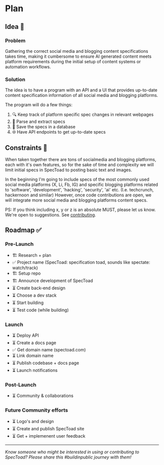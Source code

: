# Plan

## Idea 📗

### Problem
Gathering the correct social media and blogging content specifications takes time, 
making it cumbersome to ensure AI generated content meets platform requirements during the initial setup of content systems or automation workflows.

### Solution
The idea is to have a program with an API and a UI that provides up-to-date content specification information of all social media and blogging platforms.

The program will do a few things:
1. 🔍 Keep track of platform specific spec changes in relevant webpages
2. 🤖 Parse and extract specs
3. 💾 Save the specs in a database
4. 🌐 Have API endpoints to get up-to-date specs

## Constraints 🧩

When taken together there are tons of socialmedia and blogging platforms, each with it's own features,
so for the sake of time and complexity we will limit initial specs in SpecToad to posting basic text and images.

In the beginning I'm going to include specs of the most commonly used social media platforms (X, Li, Fb, IG) and specific blogging platforms related to 'software', 'development', 'hacking', 'security', 'ai' etc. (I.e. techcrunch, hackernoon and similar) However, once code contributions are open, we will integrate more social media and blogging platforms content specs. 

PS: If you think including x, y or z is an absolute MUST, please let us know. We're open to suggestions. See [contributing](CONTRIBUTING.md).

## Roadmap ✅

### Pre-Launch
- 🏗️ Research + plan
- ✅ Project name (SpecToad: specification toad, sounds like spectate: watch/track)
- 🏗️ Setup repo
- 🏗️ Announce development of SpecToad
- ⏳ Create back-end design
- ⏳ Choose a dev stack
- ⏳ Start building
- ⏳ Test code (while building)

### Launch
- ⏳ Deploy API
- ⏳ Create a docs page
- ✅ Get domain name (spectoad.com)
- ⏳ Link domain name
- ⏳ Publish codebase + docs page
- ⏳ Launch notifications

### Post-Launch
- ⏳ Community & collaborations

### Future Community efforts
- ⏳ Logo's and design
- ⏳ Create and publish SpecToad site
- ⏳ Get + implemenent user feedback

---

*Know someone who might be interested in using or contributing to SpecToad? Please share this #buildinpublic journey with them!*